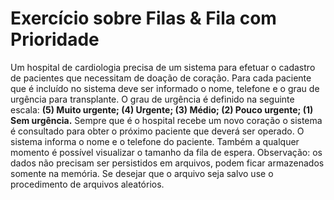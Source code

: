 # Exercício sobre Filas & Fila com Prioridade

Um hospital de cardiologia precisa de um sistema para efetuar o cadastro de pacientes que necessitam de doação de coração. Para cada paciente que é incluído no sistema deve ser informado o nome, telefone e o grau de urgência para transplante. O grau de urgência é definido na seguinte escala: **(5) Muito urgente; (4) Urgente; (3) Médio; (2) Pouco urgente; (1) Sem urgência.** Sempre que é o hospital recebe um novo coração o sistema é consultado para obter o próximo paciente que deverá ser operado. O sistema informa o nome e o telefone do paciente. Também a qualquer momento é possível visualizar o tamanho da fila de espera. Observação: os dados não precisam ser persistidos em arquivos, podem ficar armazenados somente na memória. Se desejar que o arquivo seja salvo use o procedimento de arquivos aleatórios.
